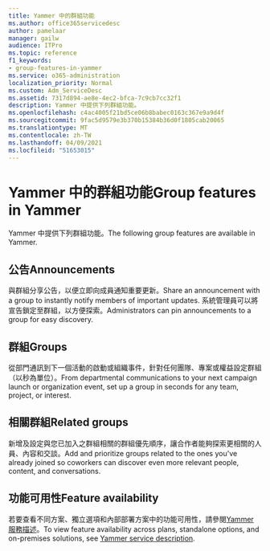 ```yaml
---
title: Yammer 中的群組功能
ms.author: office365servicedesc
author: pamelaar
manager: gailw
audience: ITPro
ms.topic: reference
f1_keywords:
- group-features-in-yammer
ms.service: o365-administration
localization_priority: Normal
ms.custom: Adm_ServiceDesc
ms.assetid: 7317d894-ae8e-4ec2-bfca-7c9cb7cc32f1
description: Yammer 中提供下列群組功能。
ms.openlocfilehash: c4ac4005f21bd5ce06b8babec0163c367e9a9d4f
ms.sourcegitcommit: 9fac5d9579e3b370b15384b36d0f1805cab20065
ms.translationtype: MT
ms.contentlocale: zh-TW
ms.lasthandoff: 04/09/2021
ms.locfileid: "51653015"
---
```

# <a name="group-features-in-yammer"></a><span data-ttu-id="7c12a-103">Yammer 中的群組功能</span><span class="sxs-lookup"><span data-stu-id="7c12a-103">Group features in Yammer</span></span>

<span data-ttu-id="7c12a-104">Yammer 中提供下列群組功能。</span><span class="sxs-lookup"><span data-stu-id="7c12a-104">The following group features are available in Yammer.</span></span>
  
## <a name="announcements"></a><span data-ttu-id="7c12a-105">公告</span><span class="sxs-lookup"><span data-stu-id="7c12a-105">Announcements</span></span>

<span data-ttu-id="7c12a-106">與群組分享公告，以便立即向成員通知重要更新。</span><span class="sxs-lookup"><span data-stu-id="7c12a-106">Share an announcement with a group to instantly notify members of important updates.</span></span> <span data-ttu-id="7c12a-107">系統管理員可以將宣告鎖定至群組，以方便探索。</span><span class="sxs-lookup"><span data-stu-id="7c12a-107">Administrators can pin announcements to a group for easy discovery.</span></span>
  
## <a name="groups"></a><span data-ttu-id="7c12a-108">群組</span><span class="sxs-lookup"><span data-stu-id="7c12a-108">Groups</span></span>

<span data-ttu-id="7c12a-109">從部門通訊到下一個活動的啟動或組織事件，針對任何團隊、專案或權益設定群組（以秒為單位）。</span><span class="sxs-lookup"><span data-stu-id="7c12a-109">From departmental communications to your next campaign launch or organization event, set up a group in seconds for any team, project, or interest.</span></span>
  
## <a name="related-groups"></a><span data-ttu-id="7c12a-110">相關群組</span><span class="sxs-lookup"><span data-stu-id="7c12a-110">Related groups</span></span>

<span data-ttu-id="7c12a-111">新增及設定與您已加入之群組相關的群組優先順序，讓合作者能夠探索更相關的人員、內容和交談。</span><span class="sxs-lookup"><span data-stu-id="7c12a-111">Add and prioritize groups related to the ones you've already joined so coworkers can discover even more relevant people, content, and conversations.</span></span>
  
## <a name="feature-availability"></a><span data-ttu-id="7c12a-112">功能可用性</span><span class="sxs-lookup"><span data-stu-id="7c12a-112">Feature availability</span></span>

<span data-ttu-id="7c12a-113">若要查看不同方案、獨立選項和內部部署方案中的功能可用性，請參閱[Yammer 服務描述](yammer-service-description.md)。</span><span class="sxs-lookup"><span data-stu-id="7c12a-113">To view feature availability across plans, standalone options, and on-premises solutions, see [Yammer service description](yammer-service-description.md).</span></span>
  